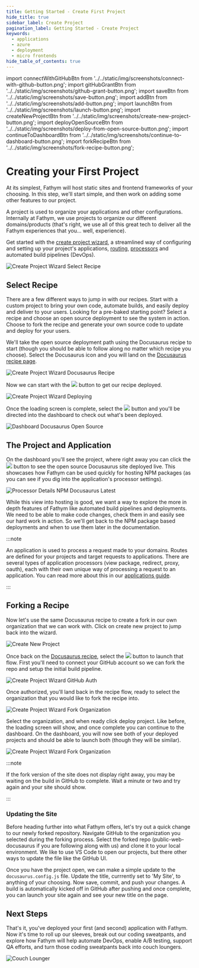 ```yaml
---
title: Getting Started - Create First Project
hide_title: true
sidebar_label: Create Project
pagination_label: Getting Started - Create Project
keywords:
  - applications
  - azure
  - deployment
  - micro frontends
hide_table_of_contents: true
---
```


import connectWithGitHubBtn from '../../static/img/screenshots/connect-with-github-button.png';
import gitHubGrantBtn from '../../static/img/screenshots/github-grant-button.png';
import saveBtn from '../../static/img/screenshots/save-button.png';
import addBtn from '../../static/img/screenshots/add-button.png';
import launchBtn from '../../static/img/screenshots/launch-button.png';
import createNewProjectBtn from '../../static/img/screenshots/create-new-project-button.png';
import deployOpenSourceBtn from '../../static/img/screenshots/deploy-from-open-source-button.png';
import continueToDashboardBtn from '../../static/img/screenshots/continue-to-dashboard-button.png';
import forkRecipeBtn from '../../static/img/screenshots/fork-recipe-button.png';

# Creating your First Project

At its simplest, Fathym will host static sites and frontend frameworks of your choosing. In this step, we'll start simple, and then work on adding some other features to our project.

A project is used to organize your applications and other configurations. Internally at Fathym, we use projects to organize our different domains/products (that's right, we use all of this great tech to deliver all the Fathym experiences that you... well, experience).

Get started with the [create project wizard](https://www.fathym.com/dashboard/create-project), a streamlined way of configuring and setting up your project's applications, [routing](https://www.fathym.com/docs/guides/applications/routes), [processors](https://www.fathym.com/docs/guides/applications/processors) and automated build pipelines (DevOps).

![Create Project Wizard Select Recipe](/img/screenshots/create-project-wizard-select-recipe.png)

## Select Recipe

There are a few different ways to jump in with our recipes. Start with a custom project to bring your own code, automate builds, and easily deploy and deliver to your users. Looking for a pre-baked starting point? Select a recipe and choose an open source deployment to see the system in action. Choose to fork the recipe and generate your own source code to update and deploy for your users.

We'll take the open source deployment path using the Docusaurus recipe to start (though you should be able to follow along no matter which recipe you choose). Select the Docusaurus icon and you will land on the [Docusaurus recipe page](https://www.fathym.com/dashboard/create-project?recipeId=00000000-0000-0000-0000-000000000005).

![Create Project Wizard Docusaurus Recipe](/img/screenshots/create-project-wizard-docusaurus-recipe.png)

Now we can start with the <img src={deployOpenSourceBtn} class="text-image" /> button to get our recipe deployed.

![Create Project Wizard Deploying](/img/screenshots/create-project-wizard-deploying.png)

Once the loading screen is complete, select the <img src={continueToDashboardBtn} class="text-image" /> button and you'll be directed into the dashboard to check out what's been deployed.

![Dashboard Docusaurus Open Source](/img/screenshots/dashboard-docusaurus-open-source.png)

## The Project and Application

On the dashboard you'll see the project, where right away you can click the <img src={launchBtn} class="text-image" /> button to see the open source Docusaurus site deployed live. This showcases how Fathym can be used quickly for hosting NPM packages (as you can see if you dig into the application's processor settings).

![Processor Details NPM Docusaurus Latest](/img/screenshots/processor-details-npm-docusaurus-latest.png)

While this view into hosting is good, we want a way to explore the more in depth features of Fathym like automated build pipelines and deployments. We need to be able to make code changes, check them in and easily see our hard work in action. So we'll get back to the NPM package based deployments and when to use them later in the documentation.

:::note

An application is used to process a request made to your domains. Routes are defined for your projects and target requests to applications. There are several types of application processors (view package, redirect, proxy, oauth), each with their own unique way of processing a request to an application. You can read more about this in our [applications guide](../guides/applications/overview).

:::

## Forking a Recipe

Now let's use the same Docusaurus recipe to create a fork in our own organization that we can work with. Click on create new project to jump back into the wizard.

![Create New Project](/img/screenshots/create-new-project.png)

Once back on the [Docusaurus recipe](https://www.fathym.com/dashboard/create-project?recipeId=00000000-0000-0000-0000-000000000005), select the <img src={forkRecipeBtn} class="text-image" /> button to launch that flow. First you'll need to connect your GitHub account so we can fork the repo and setup the initial build pipeline.

![Create Project Wizard GitHub Auth](/img/screenshots/create-project-wizard-github-auth.png)

Once authorized, you'll land back in the recipe flow, ready to select the organization that you would like to fork the recipe into.

![Create Project Wizard Fork Organization](/img/screenshots/create-project-wizard-fork-org.png)

Select the organization, and when ready click deploy project. Like before, the loading screen will show, and once complete you can continue to the dashboard. On the dashboard, you will now see both of your deployed projects and should be able to launch both (though they will be similar).

![Create Project Wizard Fork Organization](/img/screenshots/dashboard-docusaurus-open-source-and-fork.png)

:::note

If the fork version of the site does not display right away, you may be waiting on the build in GitHub to complete. Wait a minute or two and try again and your site should show.

:::

### Updating the Site

Before heading further into what Fathym offers, let's try out a quick change to our newly forked repository. Navigate GitHub to the organization you selected during the forking process. Select the forked repo (public-web-docusaurus if you are following along with us) and clone it to your local environment. We like to use VS Code to open our projects, but there other ways to update the file like the GitHub UI.

Once you have the project open, we can make a simple update to the `docusaurus.config.js` file. Update the title, currrently set to 'My Site', to anything of your choosing. Now save, commit, and push your changes. A build is automatically kicked off in GitHub after pushing and once complete, you can launch your site again and see your new title on the page.

## Next Steps

That's it, you've deployed your first (and second) application with Fathym. Now it's time to roll up our sleeves, break out our coding sweatpants, and explore how Fathym will help automate DevOps, enable A/B testing, support QA efforts, and turn those coding sweatpants back into couch loungers.

![Couch Lounger](https://media.istockphoto.com/photos/retro-computer-office-nerd-at-home-office-picture-id617888054?k=20&m=617888054&s=612x612&w=0&h=mqzkJH9n_rSWtfYYFhb8blMFm53BJdxC2yy8J323RyA=)
